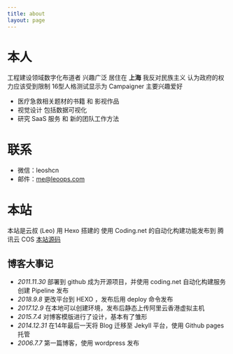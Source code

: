 ```yaml
---
title: about
layout: page
---
```

# 本人
工程建设领域数字化布道者 兴趣广泛 居住在  **上海** 
我反对民族主义 认为政府的权力应该受到限制
16型人格测试显示为 Campaigner
主要兴趣爱好
* 医疗急救相关题材的书籍 和 影视作品
* 视觉设计 包括数据可视化
* 研究 SaaS 服务 和 新的团队工作方法

# 联系
- 微信：leoshcn
- 邮件：me@leoops.com

# 本站
本站是云叔 (Leo) 用  Hexo 搭建的 使用 Coding.net 的自动化构建功能发布到 腾讯云 COS
[本站源码](https://github.com/leoshcn/leoopsnew)

## 博客大事记
* *2011.11.30*  部署到 github 成为开源项目，并使用 coding.net 自动化构建服务创建 Pipeline 发布
* *2018.9.8*  更改平台到 HEXO ，发布后用 deploy 命令发布
* *2017.12.9*  在本地可以创建环境，发布后静态上传阿里云香港虚拟主机
* *2015.7.4* 对博客模版进行了设计，基本有了雏形
* *2014.12.31*  在14年最后一天将 Blog 迁移至 Jekyll 平台，使用 Github pages 托管
* *2006.7.7* 第一篇博客，使用 wordpress 发布
